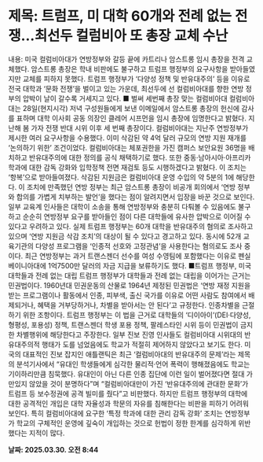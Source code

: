 # **제목: 트럼프, 미 대학 60개와 전례 없는 전쟁…최선두 컬럼비아 또 총장 교체 수난**

  내용: 미국 컬럼비아대가 연방정부와 갈등 끝에 카트리나 암스트롱 임시 총장을 전격 교체했다. 암스트롱 총장은 학내 비판에도 불구하고 트럼프 행정부의 요구사항을 받아들였지만 교체를 피하지 못했다. 트럼프 행정부가 ‘다양성 정책 및 반유대주의’ 등을 이유로 전국 대학과 ‘문화 전쟁’을 벌이고 있는 가운데, 최선두에 선 컬럼비아대를 향한 연방 정부의 압박이 날이 갈수록 거세지고 있다.   ■ 벌써 세번째 총장 맞는 컬럼비아대 컬럼비아대는 28일(현지시각) 저녁 구성원들에게 보낸 이메일에서 암스트롱 총장의 헌신에 감사를 표하며 대학 이사회 공동 의장인 클레어 시프먼을 임시 총장에 임명한다고 밝혔다. 지난해 봄 가자 전쟁 반대 시위 이후 세 번째 총장이다.  컬럼비아대는 지난주 연방정부가 제시한 여러 요구사항을 수용했다. 이미 삭감된 약 4억 달러 규모의 연방 지원 재개를 ‘논의하기 위한’ 조건이었다. 컬럼비아대는 체포권한을 가진 캠퍼스 보안요원 36명을 배치하고 반유대주의에 대한 정의를 공식 채택하기로 했다. 또한 중동·남아시아·아프리카학과에 대한 감독 강화와 입학정책 전면 재검토 등도 시행하겠다고 밝혔다. 이 조치는 ‘항복’으로 받아들여졌다. 삭감된 지원금은 컬럼비아대 운영 수입의 약 5분의 1에 해당한다.  이 조치에 만족했던 연방 정부는 최근 암스트롱 총장이 비공개 회의에서 ‘연방 정부와 합의를 가볍게 치부하는 발언’을 했다는 점이 알려지면서 입장을 바꾼 것으로 보인다.  일부 교육계 인사들은 대학이 소송을 통해 연방정부와 충분히 다퉈볼 수 있음에도 불구하고 순순히 연방정부 요구를 받아들인 점이 다른 대학들에 유사한 압박으로 이어질 수 있다고 우려하고 있다.  실제 트럼프 행정부는 60개 대학을 반유대주의 혐의로 조사하고 있으며 ‘연방 지원금 삭감 조치’의 대상이 될 수 있다고 경고하고 있다. 동시에 52개 교육기관의 다양성 프로그램을 ‘인종적 선호와 고정관념’을 사용한다는 혐의로도 조사 중이다. 최근 연방정부는 과거 트랜스젠더 선수를 여성 수영팀에 포함했다는 이유로 펜실베이니아대에 1억7500만 달러의 자금 지급을 보류하기도 했다.   ■트럼프 행정부, 미국 대학들과 전례 없는 대립 트럼프 행정부가 대학들과 전례 없는 대립을 이어가는 근거는 민권법이다. 1960년대 민권운동의 산물로 1964년 제정된 민권법은 ‘연방 재정 지원을 받는 프로그램이나 활동에서 인종, 피부색, 출신 국가를 이유로 어떤 사람도 참여에서 배제되거나, 혜택을 거부당하거나, 차별을 받아서는 안 된다’고 규정한다. 인종차별을 근절하기 위한 조항이다.  트럼프 행정부는 이 법을 근거로 대학들의 ‘디이아이’(DEI·다양성, 형평성, 포용성) 정책, 트랜스젠더 학생 포용 정책, 팔레스타인 시위 등이 민권법이 금지한 차별행위에 해당한다고 주장한다.  일부 진보 진영 인사들도 컬럼비아대 시위대의 반유대주의적 행태가 도를 넘었음에도 학교가 적절히 제어하지 않았다고 보기도 한다. 미국의 대표적인 진보 잡지인 애틀랜틱은 최근 ‘컬럼비아대의 반유대주의 문제’라는 제목의 분석기사에서 “유대인 학생들에게 심각한 물리적·언어 폭력이 행해졌음에도 학교는 기이하리만큼 침묵했다. 유대인이 아닌 다른 인종 집단에 이런 일이 벌어졌다면 절대 가만있지 않았을 것이 분명하다”며 “컬럼비아대만이 가진 ‘반유대주의에 관대한 문화’가 트럼프 등 보수정권에 공격 빌미를 줬다”고 비판했다.  하지만 트럼프 행정부의 대학에 대한 공격적인 개입은 대학 자율성과 학문의 자유를 침해한다는 비판을 피하기 어려워 보인다. 특히 컬럼비아대에 요구한 ‘특정 학과에 대한 관리 감독 강화’ 조치는 연방정부가 학교의 구체적인 운영에 깊숙이 개입하는 것으로 헌법이 정한 한계를 심각하게 위반했다는 지적이 많다.

  **날짜: 2025.03.30. 오전 8:44**